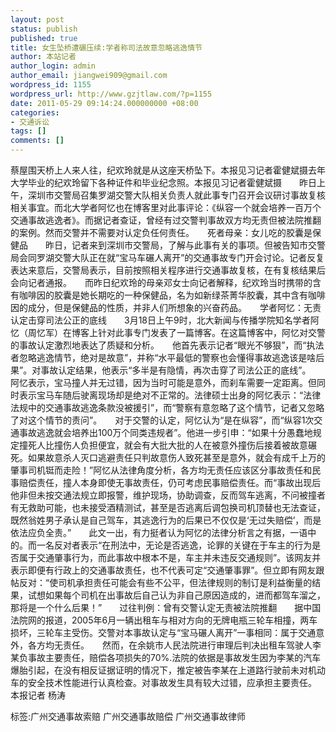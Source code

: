 ```yaml
---
layout: post
status: publish
published: true
title: 女生坠桥遭碾压续:学者称司法故意忽略逃逸情节
author: 本站记者
author_login: admin
author_email: jiangwei909@gmail.com
wordpress_id: 1155
wordpress_url: http://www.gzjtlaw.com/?p=1155
date: 2011-05-29 09:14:24.000000000 +08:00
categories:
- 交通诉讼
tags: []
comments: []
---
```

蔡屋围天桥上人来人往，纪欢玲就是从这座天桥坠下。本报见习记者霍健斌摄去年大学毕业的纪欢玲留下各种证件和毕业纪念照。本报见习记者霍健斌摄　　昨日上午，深圳市交警局召集罗湖交警大队相关负责人就此事专门召开会议研讨事故复核相关事宜。而北大学者阿忆也在博客里对此事评论：《纵容一个就会培养一百万个交通事故逃逸者》。而据记者查证，曾经有过交警判事故双方均无责但被法院推翻的案例。然而交警并不需要对认定负任何责任。　　死者母亲：女儿吃的胶囊是保健品　　昨日，记者来到深圳市交警局，了解与此事有关的事项。但被告知市交警局会同罗湖交警大队正在就&ldquo;宝马车碾人离开&rdquo;的交通事故专门开会讨论。记者反复表达来意后，交警局表示，目前按照相关程序进行交通事故复核，在有复核结果后会向记者通报。　　而昨日纪欢玲的母亲邓女士向记者解释，纪欢玲当时携带的含有咖啡因的胶囊是她长期吃的一种保健品，名为如新绿茶菁华胶囊，其中含有咖啡因的成分，但是保健品的性质，并非人们所想象的兴奋药品。　　学者阿忆：无责认定击穿司法公正的底线　　3月18日上午9时，北大新闻与传播学院知名学者阿忆（周忆军）在博客上针对此事专门发表了一篇博客。在这篇博客中，阿忆对交警的事故认定激烈地表达了质疑和分析。　　他首先表示记者&ldquo;眼光不够狠&rdquo;，而&ldquo;执法者忽略逃逸情节，绝对是故意&rdquo;，并称&ldquo;水平最低的警察也会懂得事故逃逸该是啥后果&rdquo;。对事故认定结果，他表示&ldquo;多半是有隐情，再次击穿了司法公正的底线&rdquo;。　　阿忆表示，宝马撞人并无过错，因为当时可能是意外，而刹车需要一定距离。但同时表示宝马车随后驶离现场却是绝对不正常的。法律硕士出身的阿忆表示：&ldquo;法律法规中的交通事故逃逸条款没被援引&rdquo;，而&ldquo;警察有意忽略了这个情节，记者又忽略了对这个情节的责问&rdquo;。　　对于交警的认定，阿忆认为&ldquo;是在纵容&rdquo;，而&ldquo;纵容1次交通事故逃逸就会培养出100万个同类违规者&rdquo;。他进一步引申：&ldquo;如果十分愚蠢地规定撞死人比撞伤人负担便宜，就会有大批大批的人在被意外撞伤后接着被故意碾死。如果故意杀人灭口逃避责任只判故意伤人致死甚至是意外，就会有成千上万的肇事司机铤而走险！&rdquo;阿忆从法律角度分析，各方均无责任应该区分事故责任和民事赔偿责任，撞人本身即使无事故责任，仍可考虑民事赔偿责任。而&ldquo;事故出现后他非但未按交通法规立即报警，维护现场，协助调查，反而驾车逃离，不问被撞者有无救助可能，也未接受酒精测试，甚至是否逃离后调包换司机顶替也无法查证，既然翁姓男子承认是自己驾车，其逃逸行为的后果已不仅仅是&lsquo;无过失赔偿&rsquo;，而是依法应负全责。&rdquo;　　此文一出，有力挺者认为阿忆的法律分析言之有据，一语中的。而一名反对者表示&ldquo;在刑法中，无论是否逃逸，论罪的关键在于车主的行为是否属于交通肇事行为，而此事故中根本不是，车主并未违反交通规则&rdquo;。该网友并表示即便有行政上的交通事故责任，也不代表可定&ldquo;交通肇事罪&rdquo;。但立即有网友跟帖反对：&ldquo;使司机承担责任可能会有些不公平，但法律规则的制订是利益衡量的结果，试想如果每个司机在出事故后自己认为非自己原因造成的，进而都驾车溜之，那将是一个什么后果！&rdquo;　　过往判例：曾有交警认定无责被法院推翻　　据中国法院网的报道，2005年6月一辆出租车与相对方向的无牌电瓶三轮车相撞，两车损坏，三轮车主受伤。交警对本事故认定与&ldquo;宝马碾人离开&rdquo;一事相同：属于交通意外，各方均无责任。　　然而，在余姚市人民法院进行审理后判决出租车驾驶人李某负事故主要责任，赔偿各项损失的70%.法院的依据是事故发生因为李某的汽车爆胎引起，在没有相反证据证明的情况下，推定被告李某在上道路行驶前未对机动车的安全技术性能进行认真检查。对事故发生具有较大过错，应承担主要责任。　　本报记者 杨涛标签:广州交通事故索赔 广州交通事故赔偿 广州交通事故律师
